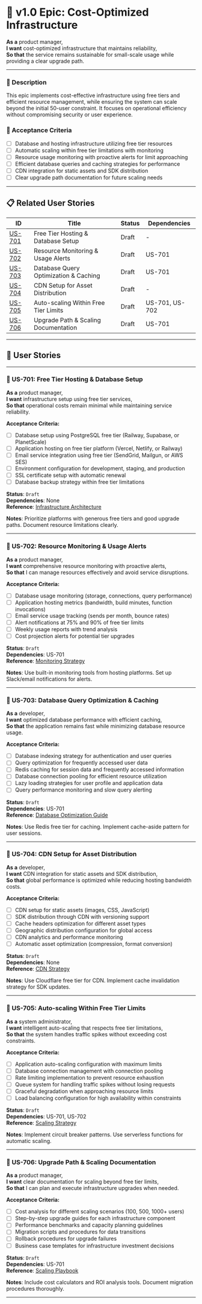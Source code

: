 # 🚀 v1.0 Epic: Cost-Optimized Infrastructure

**As a** product manager,  
**I want** cost-optimized infrastructure that maintains reliability,  
**So that** the service remains sustainable for small-scale usage while providing a clear upgrade path.

---

### 🧭 Description
This epic implements cost-effective infrastructure using free tiers and efficient resource management, while ensuring the system can scale beyond the initial 50-user constraint. It focuses on operational efficiency without compromising security or user experience.

### 🎯 Acceptance Criteria
- [ ] Database and hosting infrastructure utilizing free tier resources
- [ ] Automatic scaling within free tier limitations with monitoring
- [ ] Resource usage monitoring with proactive alerts for limit approaching
- [ ] Efficient database queries and caching strategies for performance
- [ ] CDN integration for static assets and SDK distribution
- [ ] Clear upgrade path documentation for future scaling needs

---

## 📋 Related User Stories

| ID      | Title                                      | Status       | Dependencies |
|---------|--------------------------------------------|--------------|-------------|
| [US-701](#us-701-free-tier-hosting-setup)            | Free Tier Hosting & Database Setup        | Draft        | -           |
| [US-702](#us-702-resource-monitoring-alerts)         | Resource Monitoring & Usage Alerts        | Draft        | US-701      |
| [US-703](#us-703-database-optimization)              | Database Query Optimization & Caching     | Draft        | US-701      |
| [US-704](#us-704-cdn-asset-distribution)             | CDN Setup for Asset Distribution          | Draft        | -           |
| [US-705](#us-705-auto-scaling-configuration)         | Auto-scaling Within Free Tier Limits      | Draft        | US-701, US-702 |
| [US-706](#us-706-upgrade-path-documentation)         | Upgrade Path & Scaling Documentation      | Draft        | US-701      |

---

## 📘 User Stories

---

### 🧩 US-701: Free Tier Hosting & Database Setup

**As a** product manager,  
**I want** infrastructure setup using free tier services,  
**So that** operational costs remain minimal while maintaining service reliability.

**Acceptance Criteria:**
- [ ] Database setup using PostgreSQL free tier (Railway, Supabase, or PlanetScale)
- [ ] Application hosting on free tier platform (Vercel, Netlify, or Railway)
- [ ] Email service integration using free tier (SendGrid, Mailgun, or AWS SES)
- [ ] Environment configuration for development, staging, and production
- [ ] SSL certificate setup with automatic renewal
- [ ] Database backup strategy within free tier limitations

**Status**: `Draft`  
**Dependencies**: None  
**Reference**: [Infrastructure Architecture](/docs/v1/architecture/deployment-plan-1.0.md)

**Notes**: Prioritize platforms with generous free tiers and good upgrade paths. Document resource limitations clearly.

---

### 🧩 US-702: Resource Monitoring & Usage Alerts

**As a** product manager,  
**I want** comprehensive resource monitoring with proactive alerts,  
**So that** I can manage resources effectively and avoid service disruptions.

**Acceptance Criteria:**
- [ ] Database usage monitoring (storage, connections, query performance)
- [ ] Application hosting metrics (bandwidth, build minutes, function invocations)
- [ ] Email service usage tracking (sends per month, bounce rates)
- [ ] Alert notifications at 75% and 90% of free tier limits
- [ ] Weekly usage reports with trend analysis
- [ ] Cost projection alerts for potential tier upgrades

**Status**: `Draft`  
**Dependencies**: US-701  
**Reference**: [Monitoring Strategy](/docs/v1/architecture/technical-considerations-1.0.md)

**Notes**: Use built-in monitoring tools from hosting platforms. Set up Slack/email notifications for alerts.

---

### 🧩 US-703: Database Query Optimization & Caching

**As a** developer,  
**I want** optimized database performance with efficient caching,  
**So that** the application remains fast while minimizing database resource usage.

**Acceptance Criteria:**
- [ ] Database indexing strategy for authentication and user queries
- [ ] Query optimization for frequently accessed user data
- [ ] Redis caching for session data and frequently accessed information
- [ ] Database connection pooling for efficient resource utilization
- [ ] Lazy loading strategies for user profile and application data
- [ ] Query performance monitoring and slow query alerting

**Status**: `Draft`  
**Dependencies**: US-701  
**Reference**: [Database Optimization Guide](/docs/v1/architecture/entity-relationships-1.0.md)

**Notes**: Use Redis free tier for caching. Implement cache-aside pattern for user sessions.

---

### 🧩 US-704: CDN Setup for Asset Distribution

**As a** developer,  
**I want** CDN integration for static assets and SDK distribution,  
**So that** global performance is optimized while reducing hosting bandwidth costs.

**Acceptance Criteria:**
- [ ] CDN setup for static assets (images, CSS, JavaScript)
- [ ] SDK distribution through CDN with versioning support
- [ ] Cache headers optimization for different asset types
- [ ] Geographic distribution configuration for global access
- [ ] CDN analytics and performance monitoring
- [ ] Automatic asset optimization (compression, format conversion)

**Status**: `Draft`  
**Dependencies**: None  
**Reference**: [CDN Strategy](/docs/v1/architecture/deployment-plan-1.0.md)

**Notes**: Use Cloudflare free tier for CDN. Implement cache invalidation strategy for SDK updates.

---

### 🧩 US-705: Auto-scaling Within Free Tier Limits

**As a** system administrator,  
**I want** intelligent auto-scaling that respects free tier limitations,  
**So that** the system handles traffic spikes without exceeding cost constraints.

**Acceptance Criteria:**
- [ ] Application auto-scaling configuration with maximum limits
- [ ] Database connection management with connection pooling
- [ ] Rate limiting implementation to prevent resource exhaustion
- [ ] Queue system for handling traffic spikes without losing requests
- [ ] Graceful degradation when approaching resource limits
- [ ] Load balancing configuration for high availability within constraints

**Status**: `Draft`  
**Dependencies**: US-701, US-702  
**Reference**: [Scaling Strategy](/docs/v1/architecture/technical-considerations-1.0.md)

**Notes**: Implement circuit breaker patterns. Use serverless functions for automatic scaling.

---

### 🧩 US-706: Upgrade Path & Scaling Documentation

**As a** product manager,  
**I want** clear documentation for scaling beyond free tier limits,  
**So that** I can plan and execute infrastructure upgrades when needed.

**Acceptance Criteria:**
- [ ] Cost analysis for different scaling scenarios (100, 500, 1000+ users)
- [ ] Step-by-step upgrade guides for each infrastructure component
- [ ] Performance benchmarks and capacity planning guidelines
- [ ] Migration scripts and procedures for data transitions
- [ ] Rollback procedures for upgrade failures
- [ ] Business case templates for infrastructure investment decisions

**Status**: `Draft`  
**Dependencies**: US-701  
**Reference**: [Scaling Playbook](/docs/v1/architecture/deployment-plan-1.0.md)

**Notes**: Include cost calculators and ROI analysis tools. Document migration procedures thoroughly.

---